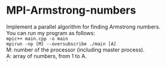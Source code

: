 # MPI-Armstrong-numbers
Implement a parallel algorithm for finding Armstrong numbers. <br/>
You can run my program as follows: <br/>
`mpic++ main.cpp -o main` <br/>
`mpirun -np [M] --oversubscribe ./main [A]` <br/>
M: number of the processor (including master process). <br/>
A: array of numbers, from 1 to A. <br/>
`
